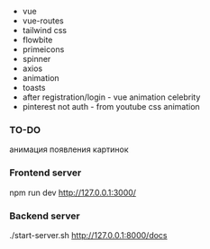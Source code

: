 - vue
- vue-routes
- tailwind css
- flowbite
- primeicons
- spinner
- axios
- animation
- toasts
- after registration/login - vue animation celebrity
- pinterest not auth - from youtube css animation

### TO-DO
анимация появления картинок

### Frontend server
npm run dev
http://127.0.0.1:3000/

### Backend server
./start-server.sh
http://127.0.0.1:8000/docs